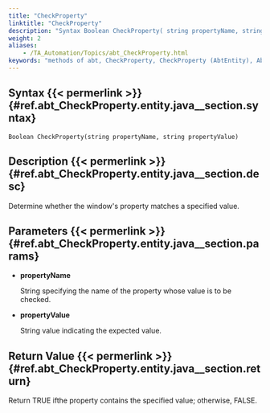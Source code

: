 ```yaml
--- 
title: "CheckProperty"
linktitle: "CheckProperty"
description: "Syntax Boolean CheckProperty( string propertyName, string propertyValue) Description Determine whether the window's property matches a specified value. Parameters propertyName String specifying the ..."
weight: 2
aliases: 
    - /TA_Automation/Topics/abt_CheckProperty.html
keywords: "methods of abt, CheckProperty, CheckProperty (AbtEntity), AbtEntity, checkproperty, abtentity checkproperty, window's property matches expected value, check window's property against expected value"
---
```


## Syntax {{< permerlink >}} {#ref.abt_CheckProperty.entity.java__section.syntax} 

`Boolean CheckProperty(string propertyName, string propertyValue)`

## Description {{< permerlink >}} {#ref.abt_CheckProperty.entity.java__section.desc} 

Determine whether the window's property matches a specified value.

## Parameters {{< permerlink >}} {#ref.abt_CheckProperty.entity.java__section.params} 

-   **propertyName**

    String specifying the name of the property whose value is to be checked.

-   **propertyValue**

    String value indicating the expected value.


## Return Value {{< permerlink >}} {#ref.abt_CheckProperty.entity.java__section.return} 

Return TRUE ifthe property contains the specified value; otherwise, FALSE.




